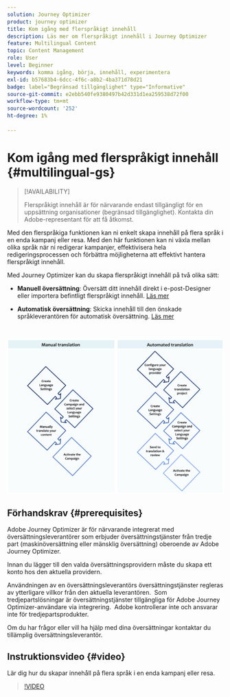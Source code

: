 ```yaml
---
solution: Journey Optimizer
product: journey optimizer
title: Kom igång med flerspråkigt innehåll
description: Läs mer om flerspråkigt innehåll i Journey Optimizer
feature: Multilingual Content
topic: Content Management
role: User
level: Beginner
keywords: komma igång, börja, innehåll, experimentera
exl-id: b57683b4-6dcc-4f6c-a8b2-4ba371d78d21
badge: label="Begränsad tillgänglighet" type="Informative"
source-git-commit: e2ebb540fe9380497b42d331d1ea259538d72f00
workflow-type: tm+mt
source-wordcount: '252'
ht-degree: 1%

---
```


# Kom igång med flerspråkigt innehåll {#multilingual-gs}

>[!AVAILABILITY]
>
>Flerspråkigt innehåll är för närvarande endast tillgängligt för en uppsättning organisationer (begränsad tillgänglighet). Kontakta din Adobe-representant för att få åtkomst.

Med den flerspråkiga funktionen kan ni enkelt skapa innehåll på flera språk i en enda kampanj eller resa. Med den här funktionen kan ni växla mellan olika språk när ni redigerar kampanjer, effektivisera hela redigeringsprocessen och förbättra möjligheterna att effektivt hantera flerspråkigt innehåll.

Med Journey Optimizer kan du skapa flerspråkigt innehåll på två olika sätt:

* **Manuell översättning**: Översätt ditt innehåll direkt i e-post-Designer eller importera befintligt flerspråkigt innehåll. [Läs mer](multilingual-manual.md)

* **Automatisk översättning**: Skicka innehåll till den önskade språkleverantören för automatisk översättning. [Läs mer](multilingual-automated.md)

</br>

![](assets/translation_schema.png)

## Förhandskrav {#prerequisites}

Adobe Journey Optimizer är för närvarande integrerat med översättningsleverantörer som erbjuder översättningstjänster från tredje part (maskinöversättning eller mänsklig översättning) oberoende av Adobe Journey Optimizer.

Innan du lägger till den valda översättningsprovidern måste du skapa ett konto hos den aktuella providern.

Användningen av en översättningsleverantörs översättningstjänster regleras av ytterligare villkor från den aktuella leverantören.  Som tredjepartslösningar är översättningstjänster tillgängliga för Adobe Journey Optimizer-användare via integrering.  Adobe kontrollerar inte och ansvarar inte för tredjepartsprodukter.

Om du har frågor eller vill ha hjälp med dina översättningar kontaktar du tillämplig översättningsleverantör.

## Instruktionsvideo {#video}

Lär dig hur du skapar innehåll på flera språk i en enda kampanj eller resa.

>[!VIDEO](https://video.tv.adobe.com/v/3430921/)
